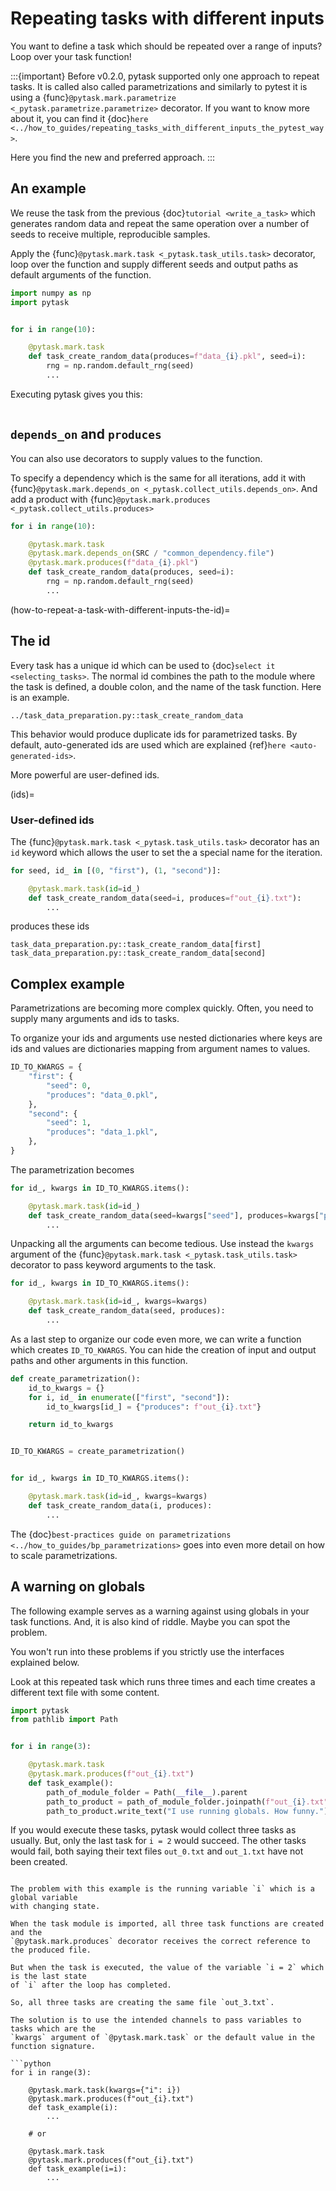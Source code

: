 # Repeating tasks with different inputs

You want to define a task which should be repeated over a range of inputs? Loop over
your task function!

:::{important}
Before v0.2.0, pytask supported only one approach to repeat tasks. It is called also
called parametrizations and similarly to pytest it is using a
{func}`@pytask.mark.parametrize <_pytask.parametrize.parametrize>` decorator. If you
want to know more about it, you can find it
{doc}`here <../how_to_guides/repeating_tasks_with_different_inputs_the_pytest_way>`.

Here you find the new and preferred approach.
:::

## An example

We reuse the task from the previous {doc}`tutorial <write_a_task>` which
generates random data and repeat the same operation over a number of seeds to receive
multiple, reproducible samples.

Apply the {func}`@pytask.mark.task <_pytask.task_utils.task>` decorator, loop over the
function and supply different seeds and output paths as default arguments of the
function.

```python
import numpy as np
import pytask


for i in range(10):

    @pytask.mark.task
    def task_create_random_data(produces=f"data_{i}.pkl", seed=i):
        rng = np.random.default_rng(seed)
        ...
```

Executing pytask gives you this:

```{image} /_static/images/how-to-parametrize-a-task.png
```

## `depends_on` and `produces`

You can also use decorators to supply values to the function.

To specify a dependency which is the same for all iterations, add it with
{func}`@pytask.mark.depends_on <_pytask.collect_utils.depends_on>`. And add a product with
{func}`@pytask.mark.produces <_pytask.collect_utils.produces>`

```python
for i in range(10):

    @pytask.mark.task
    @pytask.mark.depends_on(SRC / "common_dependency.file")
    @pytask.mark.produces(f"data_{i}.pkl")
    def task_create_random_data(produces, seed=i):
        rng = np.random.default_rng(seed)
        ...
```

(how-to-repeat-a-task-with-different-inputs-the-id)=

## The id

Every task has a unique id which can be used to {doc}`select it <selecting_tasks>`.
The normal id combines the path to the module where the task is defined, a double colon,
and the name of the task function. Here is an example.

```
../task_data_preparation.py::task_create_random_data
```

This behavior would produce duplicate ids for parametrized tasks. By default,
auto-generated ids are used which are explained {ref}`here <auto-generated-ids>`.

More powerful are user-defined ids.

(ids)=

### User-defined ids

The {func}`@pytask.mark.task <_pytask.task_utils.task>` decorator has an `id` keyword
which allows the user to set the a special name for the iteration.

```python
for seed, id_ in [(0, "first"), (1, "second")]:

    @pytask.mark.task(id=id_)
    def task_create_random_data(seed=i, produces=f"out_{i}.txt"):
        ...
```

produces these ids

```
task_data_preparation.py::task_create_random_data[first]
task_data_preparation.py::task_create_random_data[second]
```

## Complex example

Parametrizations are becoming more complex quickly. Often, you need to supply many
arguments and ids to tasks.

To organize your ids and arguments use nested dictionaries where keys are ids and values
are dictionaries mapping from argument names to values.

```python
ID_TO_KWARGS = {
    "first": {
        "seed": 0,
        "produces": "data_0.pkl",
    },
    "second": {
        "seed": 1,
        "produces": "data_1.pkl",
    },
}
```

The parametrization becomes

```python
for id_, kwargs in ID_TO_KWARGS.items():

    @pytask.mark.task(id=id_)
    def task_create_random_data(seed=kwargs["seed"], produces=kwargs["produces"]):
        ...
```

Unpacking all the arguments can become tedious. Use instead the `kwargs` argument of the
{func}`@pytask.mark.task <_pytask.task_utils.task>` decorator to pass keyword arguments
to the task.

```python
for id_, kwargs in ID_TO_KWARGS.items():

    @pytask.mark.task(id=id_, kwargs=kwargs)
    def task_create_random_data(seed, produces):
        ...
```

As a last step to organize our code even more, we can write a function which creates
`ID_TO_KWARGS`. You can hide the creation of input and output paths and other arguments
in this function.

```python
def create_parametrization():
    id_to_kwargs = {}
    for i, id_ in enumerate(["first", "second"]):
        id_to_kwargs[id_] = {"produces": f"out_{i}.txt"}

    return id_to_kwargs


ID_TO_KWARGS = create_parametrization()


for id_, kwargs in ID_TO_KWARGS.items():

    @pytask.mark.task(id=id_, kwargs=kwargs)
    def task_create_random_data(i, produces):
        ...
```

The
{doc}`best-practices guide on parametrizations <../how_to_guides/bp_parametrizations>`
goes into even more detail on how to scale parametrizations.


## A warning on globals

The following example serves as a warning against using globals in your task functions.
And, it is also kind of riddle. Maybe you can spot the problem.

You won't run into these problems if you strictly use the interfaces explained below.

Look at this repeated task which runs three times and each time creates a different text
file with some content.

```python
import pytask
from pathlib import Path


for i in range(3):

    @pytask.mark.task
    @pytask.mark.produces(f"out_{i}.txt")
    def task_example():
        path_of_module_folder = Path(__file__).parent
        path_to_product = path_of_module_folder.joinpath(f"out_{i}.txt")
        path_to_product.write_text("I use running globals. How funny.")
```

If you would execute these tasks, pytask would collect three tasks as usually. But, only
the last task for `i = 2` would succeed. The other tasks would fail, both saying their
text files `out_0.txt` and `out_1.txt` have not been created.

```{dropdown} Explanation

The problem with this example is the running variable `i` which is a global variable
with changing state.

When the task module is imported, all three task functions are created and the
`@pytask.mark.produces` decorator receives the correct reference to the produced file.

But when the task is executed, the value of the variable `i = 2` which is the last state
of `i` after the loop has completed.

So, all three tasks are creating the same file `out_3.txt`.

The solution is to use the intended channels to pass variables to tasks which are the
`kwargs` argument of `@pytask.mark.task` or the default value in the function signature.

```python
for i in range(3):

    @pytask.mark.task(kwargs={"i": i})
    @pytask.mark.produces(f"out_{i}.txt")
    def task_example(i):
        ...

    # or

    @pytask.mark.task
    @pytask.mark.produces(f"out_{i}.txt")
    def task_example(i=i):
        ...
```
